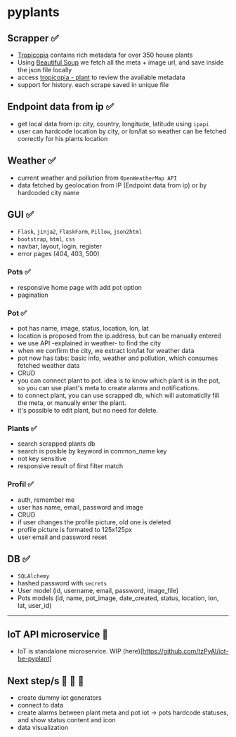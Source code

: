 # pyplants

## Scrapper ✅

- [Tropicopia](http://www.tropicopia.com/house-plant/) contains rich metadata for over 350 house plants
- Using [Beautiful Soup](https://www.crummy.com/software/BeautifulSoup/bs4/doc/) we fetch all the meta + image url, and save inside the json file locally
- access [tropicopia - plant](http://www.tropicopia.com/house-plant/detail.np/detail-01.html) to review the available metadata
- support for history. each scrape saved in unique file

## Endpoint data from ip ✅

- get local data from ip: city, country, longitude, latitude using `ipapi`
- user can hardcode location by city, or lon/lat so weather can be fetched correctly for his plants location

## Weather ✅

- current weather and pollution from `OpenWeatherMap API`
- data fetched by geolocation from IP (Endpoint data from ip) or by hardcoded city name

## GUI ✅

- `Flask`, `jinja2`, `FlaskForm`, `Pillow`, `json2html`
- `bootstrap`, `html`, `css`
- navbar, layout, login, register
- error pages (404, 403, 500)

### Pots ✅

- responsive home page with add pot option
- pagination

### Pot ✅

- pot has name, image, status, location, lon, lat
- location is proposed from the ip.address, but can be manually entered
- we use API -explained in weather- to find the city
- when we confirm the city, we extract lon/lat for weather data
- pot now has tabs: basic info, weather and pollution, which consumes fetched weather data
- CRUD
- you can connect plant to pot. idea is to know which plant is in the pot, so you can use plant's meta to create alarms and notifications.
- to connect plant, you can use scrapped db, which will automaticlly fill the meta, or manually enter the plant.
- it's possible to edit plant, but no need for delete.

### Plants ✅

- search scrapped plants db
- search is posible by keyword in common_name key
- not key sensitive
- responsive result of first filter match

### Profil ✅

- auth, remember me
- user has name, email, password and image
- CRUD
- if user changes the profile picture, old one is deleted
- profile picture is formated to 125x125px
- user email and password reset

## DB ✅

- `SQLAlchemy`
- hashed password with `secrets`
- User model (id, username, email, password, image_file)
- Pots models (id, name, pot_image, date_created, status, location, lon, lat, user_id)

---

## IoT API microservice 🚧

- IoT is standalone microservice. WIP (here)[https://github.com/tzPyAl/iot-be-pyplant]

## Next step/s 🚧 🚧 🚧

- create dummy iot generators
- connect to data
- create alarms between plant meta and pot iot -> pots hardcode statuses, and show status content and icon
- data visualization
